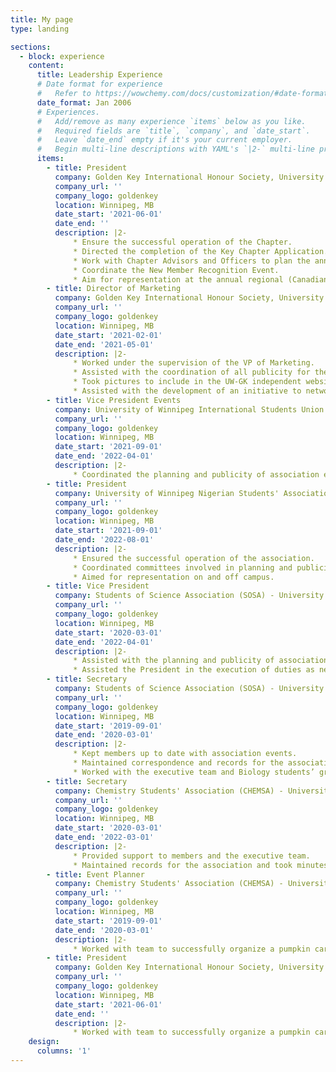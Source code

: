 ```yaml
---
title: My page
type: landing

sections:
  - block: experience
    content:
      title: Leadership Experience 
      # Date format for experience
      #   Refer to https://wowchemy.com/docs/customization/#date-format
      date_format: Jan 2006
      # Experiences.
      #   Add/remove as many experience `items` below as you like.
      #   Required fields are `title`, `company`, and `date_start`.
      #   Leave `date_end` empty if it's your current employer.
      #   Begin multi-line descriptions with YAML's `|2-` multi-line prefix.
      items:
        - title: President 
          company: Golden Key International Honour Society, University of Winnipeg Chapter 
          company_url: ''
          company_logo: goldenkey
          location: Winnipeg, MB
          date_start: '2021-06-01'
          date_end: ''
          description: |2-
              * Ensure the successful operation of the Chapter.
              * Directed the completion of the Key Chapter Application. The UWGK Chapter won this award for the 7th time in a row, making us the longest-winning Chapter in Canada. 
              * Work with Chapter Advisors and Officers to plan the annual calendar of activities.
              * Coordinate the New Member Recognition Event.
              * Aim for representation at the annual regional (Canadian) and biennial international conferences.
        - title: Director of Marketing
          company: Golden Key International Honour Society, University of Winnipeg Chapter 
          company_url: ''
          company_logo: goldenkey
          location: Winnipeg, MB
          date_start: '2021-02-01'
          date_end: '2021-05-01'
          description: |2-
              * Worked under the supervision of the VP of Marketing.
              * Assisted with the coordination of all publicity for the Chapter events and activities.
              * Took pictures to include in the UW-GK independent website.
              * Assisted with the development of an initiative to network with members and promote GK opportunities and benefits.
        - title: Vice President Events 
          company: University of Winnipeg International Students Union (UWISU)
          company_url: ''
          company_logo: goldenkey
          location: Winnipeg, MB
          date_start: '2021-09-01'
          date_end: '2022-04-01'
          description: |2-
              * Coordinated the planning and publicity of association events. These events included virtual and in-person events like Netflix parties and games nights.  
        - title: President 
          company: University of Winnipeg Nigerian Students' Association (UWNSA) 
          company_url: ''
          company_logo: goldenkey
          location: Winnipeg, MB
          date_start: '2021-09-01'
          date_end: '2022-08-01'
          description: |2-
              * Ensured the successful operation of the association.
              * Coordinated committees involved in planning and publicizing events.
              * Aimed for representation on and off campus. 
        - title: Vice President 
          company: Students of Science Association (SOSA) - University of Winnipeg
          company_url: ''
          company_logo: goldenkey
          location: Winnipeg, MB
          date_start: '2020-03-01'
          date_end: '2022-04-01'
          description: |2-
              * Assisted with the planning and publicity of association events. These events included blood donation to Canadian Blood Services, Netflix parties, Paint nights, and so on. 
              * Assisted the President in the execution of duties as needed. 
        - title: Secretary
          company: Students of Science Association (SOSA) - University of Winnipeg 
          company_url: ''
          company_logo: goldenkey
          location: Winnipeg, MB
          date_start: '2019-09-01'
          date_end: '2020-03-01'
          description: |2-
              * Kept members up to date with association events.
              * Maintained correspondence and records for the association.
              * Worked with the executive team and Biology students’ group to successfully organize a fundraiser on Valentine’s Day.
        - title: Secretary
          company: Chemistry Students' Association (CHEMSA) - University of Winnipeg
          company_url: ''
          company_logo: goldenkey
          location: Winnipeg, MB
          date_start: '2020-03-01'
          date_end: '2022-03-01'
          description: |2-
              * Provided support to members and the executive team.
              * Maintained records for the association and took minutes during meetings. 
        - title: Event Planner
          company: Chemistry Students' Association (CHEMSA) - University of Winnipeg 
          company_url: ''
          company_logo: goldenkey
          location: Winnipeg, MB
          date_start: '2019-09-01'
          date_end: '2020-03-01'
          description: |2-
              * Worked with team to successfully organize a pumpkin carving contest in October 2019 and a party in February 2020 for the academic year. The theme was “Ultraviolet Catastrophe.” Turnout was massive, with attendance from other science student groups. Through both events, we were able to fundraise for our annual scholarship and future events. 
        - title: President 
          company: Golden Key International Honour Society, University of Winnipeg Chapter 
          company_url: ''
          company_logo: goldenkey
          location: Winnipeg, MB
          date_start: '2021-06-01'
          date_end: ''
          description: |2-
              * Worked with team to successfully organize a pumpkin carving contest in October 2019 and a party in February 2020 for the academic year. The theme was “Ultraviolet Catastrophe.” Turnout was massive, with attendance from other science student groups. Through both events, we were able to fundraise for our annual scholarship and future events. 
    design:
      columns: '1'
---
```

